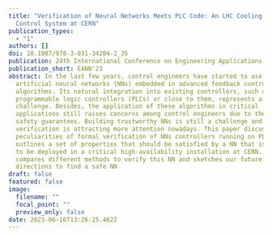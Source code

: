 ```yaml
---
title: "Verification of Neural Networks Meets PLC Code: An LHC Cooling Tower
  Control System at CERN"
publication_types:
  - "1"
authors: []
doi: 10.1007/978-3-031-34204-2_35
publication: 24th International Conference on Engineering Applications of Neural Networks
publication_short: EANN'23
abstract: In the last few years, control engineers have started to use
  artificial neural networks (NNs) embedded in advanced feedback control
  algorithms. Its natural integration into existing controllers, such as
  programmable logic controllers (PLCs) or close to them, represents a
  challenge. Besides, the application of these algorithms in critical
  applications still raises concerns among control engineers due to the lack of
  safety guarantees. Building trustworthy NNs is still a challenge and their
  verification is attracting more attention nowadays. This paper discusses the
  peculiarities of formal verification of NNs controllers running on PLCs. It
  outlines a set of properties that should be satisfied by a NN that is intended
  to be deployed in a critical high-availability installation at CERN. It
  compares different methods to verify this NN and sketches our future research
  directions to find a safe NN
draft: false
featured: false
image:
  filename: ""
  focal_point: ""
  preview_only: false
date: 2023-06-16T13:26:25.462Z
---
```

